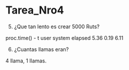 ﻿# Tarea_Nro4

5. ¿Que tan lento es crear 5000 Ruts?

 proc.time() - t
   user  system elapsed 
   5.36    0.19    6.11 
   

6. ¿Cuantas llamas eran?

4 llama, 1 llamas.
   
 
